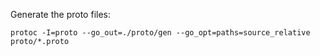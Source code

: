 Generate the proto files:

``protoc -I=proto --go_out=./proto/gen --go_opt=paths=source_relative proto/*.proto
``
